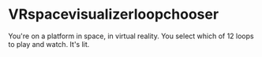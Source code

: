 # VRspacevisualizerloopchooser
You're on a platform in space, in virtual reality. You select which of 12 loops to play and watch. It's lit.
